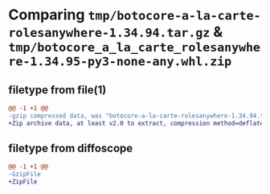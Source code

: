 # Comparing `tmp/botocore-a-la-carte-rolesanywhere-1.34.94.tar.gz` & `tmp/botocore_a_la_carte_rolesanywhere-1.34.95-py3-none-any.whl.zip`

## filetype from file(1)

```diff
@@ -1 +1 @@
-gzip compressed data, was "botocore-a-la-carte-rolesanywhere-1.34.94.tar", last modified: Tue Apr 30 01:01:46 2024, max compression
+Zip archive data, at least v2.0 to extract, compression method=deflate
```

## filetype from diffoscope

```diff
@@ -1 +1 @@
-GzipFile
+ZipFile
```

